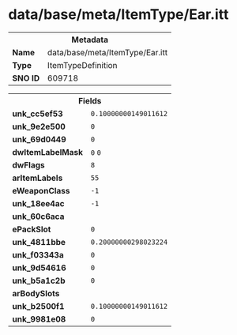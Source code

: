 <h1>data/base/meta/ItemType/Ear.itt</h1><table><tr><th colspan="100%">Metadata</th></tr><tr><td><b>Name</b></td><td>data/base/meta/ItemType/Ear.itt</td></tr><tr><td><b>Type</b></td><td>ItemTypeDefinition</td></tr><tr><td><b>SNO ID</b></td><td>609718</td></tr></table>

<table><tr><th colspan="100%">Fields</th></tr><tr><td><b>unk_cc5ef53</b></td><td><code>0.10000000149011612</code></td></tr><tr><td><b>unk_9e2e500</b></td><td><code>0</code></td></tr><tr><td><b>unk_69d0449</b></td><td><code>0</code></td></tr><tr><td><b>dwItemLabelMask</b></td><td><code>0</code>
<code>0</code>
</td></tr><tr><td><b>dwFlags</b></td><td><code>8</code></td></tr><tr><td><b>arItemLabels</b></td><td><code>55</code>
</td></tr><tr><td><b>eWeaponClass</b></td><td><code>-1</code></td></tr><tr><td><b>unk_18ee4ac</b></td><td><code>-1</code></td></tr><tr><td><b>unk_60c6aca</b></td><td></td></tr><tr><td><b>ePackSlot</b></td><td><code>0</code></td></tr><tr><td><b>unk_4811bbe</b></td><td><code>0.20000000298023224</code></td></tr><tr><td><b>unk_f03343a</b></td><td><code>0</code></td></tr><tr><td><b>unk_9d54616</b></td><td><code>0</code></td></tr><tr><td><b>unk_b5a1c2b</b></td><td><code>0</code></td></tr><tr><td><b>arBodySlots</b></td><td></td></tr><tr><td><b>unk_b2500f1</b></td><td><code>0.10000000149011612</code></td></tr><tr><td><b>unk_9981e08</b></td><td><code>0</code></td></tr></table>


